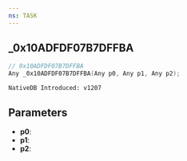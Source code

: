 ```yaml
---
ns: TASK
---
```

## _0x10ADFDF07B7DFFBA

```c
// 0x10ADFDF07B7DFFBA
Any _0x10ADFDF07B7DFFBA(Any p0, Any p1, Any p2);
```

```
NativeDB Introduced: v1207
```

## Parameters
* **p0**:
* **p1**:
* **p2**:
